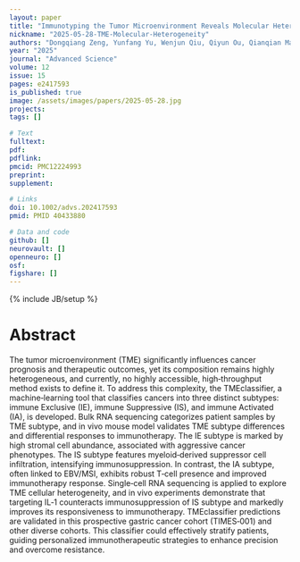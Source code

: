 ```yaml
---
layout: paper
title: "Immunotyping the Tumor Microenvironment Reveals Molecular Heterogeneity for Personalized Immunotherapy in Cancer​"
nickname: "2025-05-28-TME-Molecular-Heterogeneity"
authors: "Dongqiang Zeng, Yunfang Yu, Wenjun Qiu, Qiyun Ou, Qianqian Mao, Luyang Jiang, Jianhua Wu, Jiani Wu, Huiyan Luo, Peng Luo, Wenchao Gu, Na Huang, Siting Zheng, Shaowei Li, Yonghong Lai, Xiatong Huang, Yiran Fang, Qiongzhi Zhao, Rui Zhou, Huiying Sun, Wei Zhang, Jianping Bin, Yulin Liao, Masami Yamamoto, Tetsuya Tsukamoto, Sachiyo Nomura, Min Shi, Wangjun Liao​"
year: "2025"
journal: "Advanced Science"
volume: 12
issue: 15
pages: e2417593​​
is_published: true
image: /assets/images/papers/2025-05-28.jpg
projects:
tags: []

# Text
fulltext:
pdf:
pdflink:
pmcid: PMC12224993
preprint:
supplement:

# Links
doi: 10.1002/advs.202417593
pmid: PMID 40433880

# Data and code
github: []
neurovault: []
openneuro: []
osf:
figshare: []
---
```

{% include JB/setup %}

# Abstract

The tumor microenvironment (TME) significantly influences cancer prognosis and therapeutic outcomes, yet its composition remains highly heterogeneous, and currently, no highly accessible, high‐throughput method exists to define it. To address this complexity, the TMEclassifier, a machine‐learning tool that classifies cancers into three distinct subtypes: immune Exclusive (IE), immune Suppressive (IS), and immune Activated (IA), is developed. Bulk RNA sequencing categorizes patient samples by TME subtype, and in vivo mouse model validates TME subtype differences and differential responses to immunotherapy. The IE subtype is marked by high stromal cell abundance, associated with aggressive cancer phenotypes. The IS subtype features myeloid‐derived suppressor cell infiltration, intensifying immunosuppression. In contrast, the IA subtype, often linked to EBV/MSI, exhibits robust T‐cell presence and improved immunotherapy response. Single‐cell RNA sequencing is applied to explore TME cellular heterogeneity, and in vivo experiments demonstrate that targeting IL‐1 counteracts immunosuppression of IS subtype and markedly improves its responsiveness to immunotherapy. TMEclassifier predictions are validated in this prospective gastric cancer cohort (TIMES‐001) and other diverse cohorts. This classifier could effectively stratify patients, guiding personalized immunotherapeutic strategies to enhance precision and overcome resistance.
